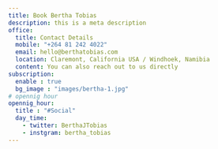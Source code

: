 ```yaml
---
title: Book Bertha Tobias
description: this is a meta description
office:
  title: Contact Details
  mobile: "+264 81 242 4022"
  email: hello@berthatobias.com
  location: Claremont, California USA / Windhoek, Namibia
  content: You can also reach out to us directly
subscription:
  enable : true
  bg_image : "images/bertha-1.jpg"
# opennig hour
opennig_hour:
  title : "#Social" 
  day_time:
    - twitter: BerthaJTobias 
    - instgram: bertha_tobias
---
```


